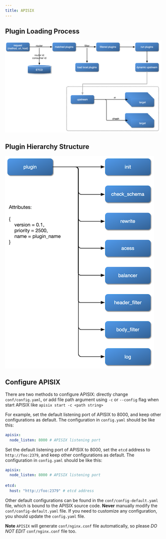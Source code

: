 ```yaml
---
title: APISIX
---
```


<!--
#
# Licensed to the Apache Software Foundation (ASF) under one or more
# contributor license agreements.  See the NOTICE file distributed with
# this work for additional information regarding copyright ownership.
# The ASF licenses this file to You under the Apache License, Version 2.0
# (the "License"); you may not use this file except in compliance with
# the License.  You may obtain a copy of the License at
#
#     http://www.apache.org/licenses/LICENSE-2.0
#
# Unless required by applicable law or agreed to in writing, software
# distributed under the License is distributed on an "AS IS" BASIS,
# WITHOUT WARRANTIES OR CONDITIONS OF ANY KIND, either express or implied.
# See the License for the specific language governing permissions and
# limitations under the License.
#
-->

## Plugin Loading Process

![flow-load-plugin](https://raw.githubusercontent.com/apache/apisix/master/docs/assets/images/flow-load-plugin.png)

## Plugin Hierarchy Structure

![flow-plugin-internal](https://raw.githubusercontent.com/apache/apisix/master/docs/assets/images/flow-plugin-internal.png)

## Configure APISIX

There are two methods to configure APISIX: directly change `conf/config.yaml`, or add file path argument using `-c` or `--config` flag when start APISIX like `apisix start -c <path string>`

For example, set the default listening port of APISIX to 8000, and keep other configurations as default. The configuration in `config.yaml` should be like this:

```yaml
apisix:
  node_listen: 8000 # APISIX listening port
```

Set the default listening port of APISIX to 8000, set the `etcd` address to `http://foo:2379`,
and keep other configurations as default. The configuration in `config.yaml` should be like this:

```yaml
apisix:
  node_listen: 8000 # APISIX listening port

etcd:
  host: "http://foo:2379" # etcd address
```

Other default configurations can be found in the `conf/config-default.yaml` file, which is bound to the APISIX source code. **Never** manually modify the `conf/config-default.yaml` file. If you need to customize any configuration, you should update the `config.yaml` file.

**Note** `APISIX` will generate `conf/nginx.conf` file automatically, so please _DO NOT EDIT_ `conf/nginx.conf` file too.
